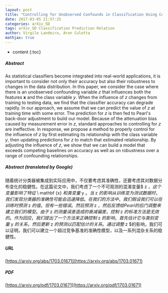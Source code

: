 ```yaml
---
layout: post
title: "Controlling for Unobserved Confounds in Classification Using Correlational Constraints"
date: 2017-03-05 21:57:25
categories: arXiv_SD
tags: arXiv_SD Classification Prediction Relation
author: Virgile Landeiro, Aron Culotta
mathjax: true
---
```


* content
{:toc}

##### Abstract
As statistical classifiers become integrated into real-world applications, it is important to consider not only their accuracy but also their robustness to changes in the data distribution. In this paper, we consider the case where there is an unobserved confounding variable $z$ that influences both the features $\mathbf{x}$ and the class variable $y$. When the influence of $z$ changes from training to testing data, we find that the classifier accuracy can degrade rapidly. In our approach, we assume that we can predict the value of $z$ at training time with some error. The prediction for $z$ is then fed to Pearl's back-door adjustment to build our model. Because of the attenuation bias caused by measurement error in $z$, standard approaches to controlling for $z$ are ineffective. In response, we propose a method to properly control for the influence of $z$ by first estimating its relationship with the class variable $y$, then updating predictions for $z$ to match that estimated relationship. By adjusting the influence of $z$, we show that we can build a model that exceeds competing baselines on accuracy as well as on robustness over a range of confounding relationships.

##### Abstract (translated by Google)
随着统计分类器被集成到实际应用中，不仅要考虑其准确性，还要考虑其对数据分布变化的稳健性。在这篇论文中，我们考虑了一个不可观测的混淆变量$ z $，这个变量影响了特征$ \ mathbf {x} $和类变量$ y $。当$ z $的影响从训练变为测试数据时，我们发现分类器的准确性可能会迅速降低。在我们的方法中，我们假设我们可以在训练时预测$ z $的值，但有一些错误。然后预测$ z $，然后反馈给Pearl的后门调整来建立我们的模型。由于$ z $的测量误差造成的衰减偏差，控制$ z $的标准方法是无效的。作为回应，我们提出了一个方法来正确控制$ z $的影响，首先估计它​​与类别变量$ y $的关系，然后更新$ z $的预测以匹配估计的关系。通过调整$ z $的影响，我们可以证明，我们可以建立一个超过竞争基准的准确性模型，以及一系列混杂关系的稳健性。

##### URL
[https://arxiv.org/abs/1703.01671](https://arxiv.org/abs/1703.01671)

##### PDF
[https://arxiv.org/pdf/1703.01671](https://arxiv.org/pdf/1703.01671)

